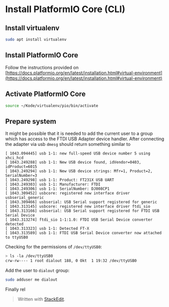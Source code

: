 # Install PlatformIO Core (CLI)
## Install virtualenv


```bash
sudo apt install virtualenv
```
## Install PlatformIO Core

Follow the instructions provided on [https://docs.platformio.org/en/latest/installation.html#virtual-environment](https://docs.platformio.org/en/latest/installation.html#virtual-environment)

## Activate PlatformIO Core

```bash
source ~/Kode/virtualenv/pio/bin/activate
```

## Prepare system
It might be possible that it is needed to add the current user to a group which has access to the FTDI USB Adapter device handler. After connecting the adapter via usb ``dmesg`` should return something similar to

```log
[ 1043.094445] usb 1-1: new full-speed USB device number 5 using xhci_hcd
[ 1043.249288] usb 1-1: New USB device found, idVendor=0403, idProduct=6015
[ 1043.249294] usb 1-1: New USB device strings: Mfr=1, Product=2, SerialNumber=3
[ 1043.249298] usb 1-1: Product: FT231X USB UART
[ 1043.249303] usb 1-1: Manufacturer: FTDI
[ 1043.249306] usb 1-1: SerialNumber: DJ008CP1
[ 1043.309452] usbcore: registered new interface driver usbserial_generic
[ 1043.309466] usbserial: USB Serial support registered for generic
[ 1043.313145] usbcore: registered new interface driver ftdi_sio
[ 1043.313166] usbserial: USB Serial support registered for FTDI USB Serial Device
[ 1043.313274] ftdi_sio 1-1:1.0: FTDI USB Serial Device converter detected
[ 1043.313323] usb 1-1: Detected FT-X
[ 1043.313589] usb 1-1: FTDI USB Serial Device converter now attached to ttyUSB0
```
Checking for the permissions of ``/dev/ttyUSB0``:
```bash
> ls -la /dev/ttyUSB0
crw-rw---- 1 root dialout 188, 0 Okt  1 19:32 /dev/ttyUSB0
```

Add the user to ``dialout`` group:
```bash
sudo adduser me dialout
```
Finally rel
> Written with [StackEdit](https://stackedit.io/).
<!--stackedit_data:
eyJoaXN0b3J5IjpbLTE0MjYxODIyMDEsLTQwMzY1OTQ2MF19
-->
